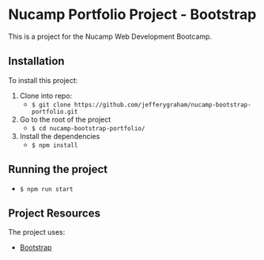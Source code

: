 # Nucamp Portfolio Project - Bootstrap

This is a project for the Nucamp Web Development Bootcamp.

## Installation

To install this project:

1.  Clone into repo:
    - `$ git clone https://github.com/jefferygraham/nucamp-bootstrap-portfolio.git`
2.  Go to the root of the project
    - `$ cd nucamp-bootstrap-portfolio/`
3.  Install the dependencies
    - `$ npm install`

## Running the project

- `$ npm run start`

## Project Resources

The project uses:

- [Bootstrap](https://getbootstrap.com/)
